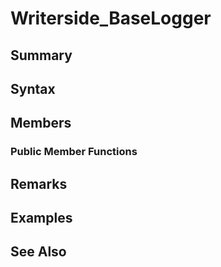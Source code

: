 # Writerside_BaseLogger

## Summary

## Syntax

## Members

### Public Member Functions

## Remarks

## Examples

## See Also